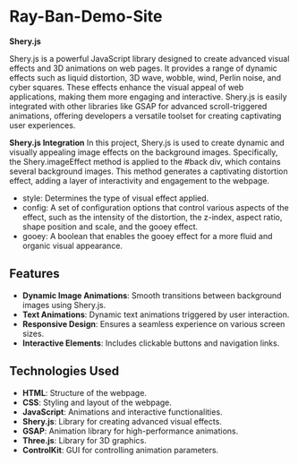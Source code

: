# Ray-Ban-Demo-Site

**Shery.js**

Shery.js is a powerful JavaScript library designed to create advanced visual effects and 3D animations on web pages. It provides a range of dynamic effects such as liquid distortion, 3D wave, wobble, wind, Perlin noise, and cyber squares. These effects enhance the visual appeal of web applications, making them more engaging and interactive. Shery.js is easily integrated with other libraries like GSAP for advanced scroll-triggered animations, offering developers a versatile toolset for creating captivating user experiences.

**Shery.js Integration**
In this project, Shery.js is used to create dynamic and visually appealing image effects on the background images. Specifically, the Shery.imageEffect method is applied to the #back div, which contains several background images. This method generates a captivating distortion effect, adding a layer of interactivity and engagement to the webpage.

- style: Determines the type of visual effect applied.
- config: A set of configuration options that control various aspects of the effect, such as the intensity of the distortion, the z-index, aspect ratio, shape position and scale, and the gooey effect.
- gooey: A boolean that enables the gooey effect for a more fluid and organic visual appearance.


## Features

- **Dynamic Image Animations**: Smooth transitions between background images using Shery.js.
- **Text Animations**: Dynamic text animations triggered by user interaction.
- **Responsive Design**: Ensures a seamless experience on various screen sizes.
- **Interactive Elements**: Includes clickable buttons and navigation links.


## Technologies Used

- **HTML**: Structure of the webpage.
- **CSS**: Styling and layout of the webpage.
- **JavaScript**: Animations and interactive functionalities.
- **Shery.js**: Library for creating advanced visual effects.
- **GSAP**: Animation library for high-performance animations.
- **Three.js**: Library for 3D graphics.
- **ControlKit**: GUI for controlling animation parameters.
